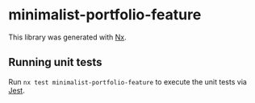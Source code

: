 # minimalist-portfolio-feature

This library was generated with [Nx](https://nx.dev).

## Running unit tests

Run `nx test minimalist-portfolio-feature` to execute the unit tests via [Jest](https://jestjs.io).

